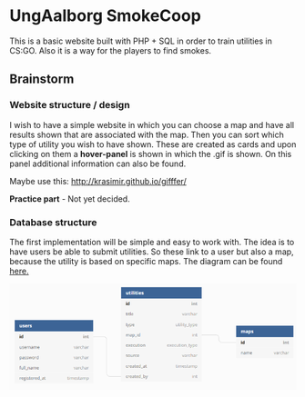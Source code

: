 # UngAalborg SmokeCoop

This is a basic website built with PHP + SQL in order to train utilities in CS:GO. Also it is a way for the players to find smokes.



## Brainstorm

### Website structure / design

I wish to have a simple website in which you can choose a map and have all results shown that are associated with the map. Then you can sort which type of utility you wish to have shown. These are created as cards and upon clicking on them a **hover-panel** is shown in which the .gif is shown. On this panel additional information can also be found.

Maybe use this: http://krasimir.github.io/gifffer/

**Practice part** - Not yet decided.



### Database structure

The first implementation will be simple and easy to work with. The idea is to have users be able to submit utilities. So these link to a user but also a map, because the utility is based on specific maps. The diagram can be found [here.](https://dbdiagram.io/d/5d8caec6ff5115114db4a7af)

![database diagram](images/database-structure.png "Database diagram")

